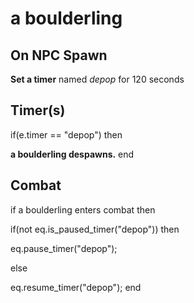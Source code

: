 # a boulderling


## On NPC Spawn

**Set a timer** named *depop* for 120 seconds


## Timer(s)

if(e.timer == "depop") then


**a boulderling despawns.**
end



## Combat

if a boulderling enters combat  then


if(not eq.is_paused_timer("depop")) then



eq.pause_timer("depop");


else


eq.resume_timer("depop");
end
